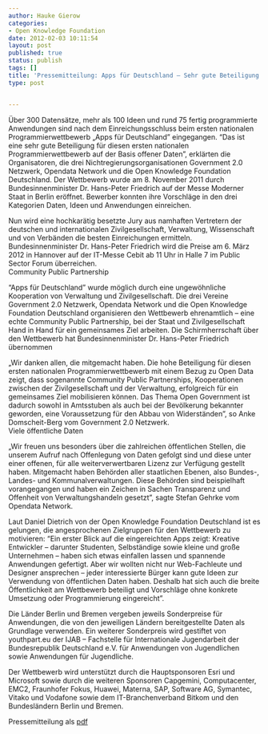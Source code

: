 ```yaml
---
author: Hauke Gierow
categories:
- Open Knowledge Foundation
date: 2012-02-03 10:11:54
layout: post
published: true
status: publish
tags: []
title: 'Pressemitteilung: Apps für Deutschland – Sehr gute Beteiligung am ersten nationalen Programmierwettbewerb'
type: post


---
```


Über 300 Datensätze, mehr als 100 Ideen und rund 75 fertig programmierte Anwendungen sind nach dem Einreichungsschluss beim ersten nationalen Programmierwettbewerb „Apps für Deutschland” eingegangen. “Das ist eine sehr gute Beteiligung für diesen ersten nationalen Programmierwettbewerb auf der Basis offener Daten”, erklärten die Organisatoren, die drei Nichtregierungsorganisationen Government 2.0 Netzwerk, Opendata Network und die Open Knowledge Foundation Deutschland. Der Wettbewerb wurde am 8. November 2011 durch Bundesinnenminister Dr. Hans-Peter Friedrich auf der Messe Moderner Staat in Berlin eröffnet. Bewerber konnten ihre Vorschläge in den drei Kategorien Daten, Ideen und Anwendungen einreichen.

Nun wird eine hochkarätig besetzte Jury aus namhaften Vertretern der deutschen und internationalen Zivilgesellschaft, Verwaltung, Wissenschaft und von Verbänden die besten Einreichungen ermitteln. Bundesinnenminister Dr. Hans-Peter Friedrich wird die Preise am 6. März 2012 in Hannover auf der IT-Messe Cebit ab 11 Uhr in Halle 7 im Public Sector Forum überreichen.  
Community Public Partnership

“Apps für Deutschland” wurde möglich durch eine ungewöhnliche Kooperation von Verwaltung und Zivilgesellschaft. Die drei Vereine Government 2.0 Netzwerk, Opendata Network und die Open Knowledge Foundation Deutschland organisieren den Wettbewerb ehrenamtlich – eine echte Community Public Partnership, bei der Staat und Zivilgesellschaft Hand in Hand für ein gemeinsames Ziel arbeiten. Die Schirmherrschaft über den Wettbewerb hat Bundesinnenminister Dr. Hans-Peter Friedrich übernommen

„Wir danken allen, die mitgemacht haben. Die hohe Beteiligung für diesen ersten nationalen Programmierwettbewerb mit einem Bezug zu Open Data zeigt, dass sogenannte Community Public Partnerships, Kooperationen zwischen der Zivilgesellschaft und der Verwaltung, erfolgreich für ein gemeinsames Ziel mobilisieren können. Das Thema Open Government ist dadurch sowohl in Amtsstuben als auch bei der Bevölkerung bekannter geworden, eine Voraussetzung für den Abbau von Widerständen”, so Anke Domscheit-Berg vom Government 2.0 Netzwerk.  
Viele öffentliche Daten

„Wir freuen uns besonders über die zahlreichen öffentlichen Stellen, die unserem Aufruf nach Offenlegung von Daten gefolgt sind und diese unter einer offenen, für alle weiterverwertbaren Lizenz zur Verfügung gestellt haben. Mitgemacht haben Behörden aller staatlichen Ebenen, also Bundes-, Landes- und Kommunalverwaltungen. Diese Behörden sind beispielhaft vorangegangen und haben ein Zeichen in Sachen Transparenz und Offenheit von Verwaltungshandeln gesetzt”, sagte Stefan Gehrke vom Opendata Network.

Laut Daniel Dietrich von der Open Knowledge Foundation Deutschland ist es gelungen, die angesprochenen Zielgruppen für den Wettbewerb zu motivieren: “Ein erster Blick auf die eingereichten Apps zeigt: Kreative Entwickler – darunter Studenten, Selbständige sowie kleine und große Unternehmen – haben sich etwas einfallen lassen und spannende Anwendungen gefertigt. Aber wir wollten nicht nur Web-Fachleute und Designer ansprechen – jeder interessierte Bürger kann gute Ideen zur Verwendung von öffentlichen Daten haben. Deshalb hat sich auch die breite Öffentlichkeit am Wettbewerb beteiligt und Vorschläge ohne konkrete Umsetzung oder Programmierung eingereicht”.

Die Länder Berlin und Bremen vergeben jeweils Sonderpreise für Anwendungen, die von den jeweiligen Ländern bereitgestellte Daten als Grundlage verwenden. Ein weiterer Sonderpreis wird gestiftet von youthpart.eu der IJAB – Fachstelle für Internationale Jugendarbeit der Bundesrepublik Deutschland e.V. für Anwendungen von Jugendlichen sowie Anwendungen für Jugendliche.

Der Wettbewerb wird unterstützt durch die Hauptsponsoren Esri und Microsoft sowie durch die weiteren Sponsoren Capgemini, Computacenter, EMC2, Fraunhofer Fokus, Huawei, Materna, SAP, Software AG, Symantec, Vitako und Vodafone sowie dem IT-Branchenverband Bitkom und den Bundesländern Berlin und Bremen.

Pressemitteilung als [pdf](http://okfn.de/files/2012/02/Apps4De_Pressemitteilung_2012-02-02.pdf)